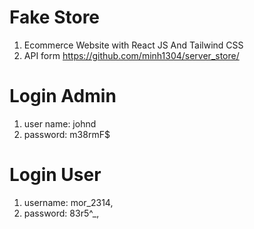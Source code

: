 # Fake Store
1. Ecommerce Website with React JS And Tailwind CSS 
2. API form <https://github.com/minh1304/server_store/>

# Login Admin
1. user name: johnd
2. password: m38rmF$

# Login User
1. username: mor_2314,
2. password: 83r5^_,
